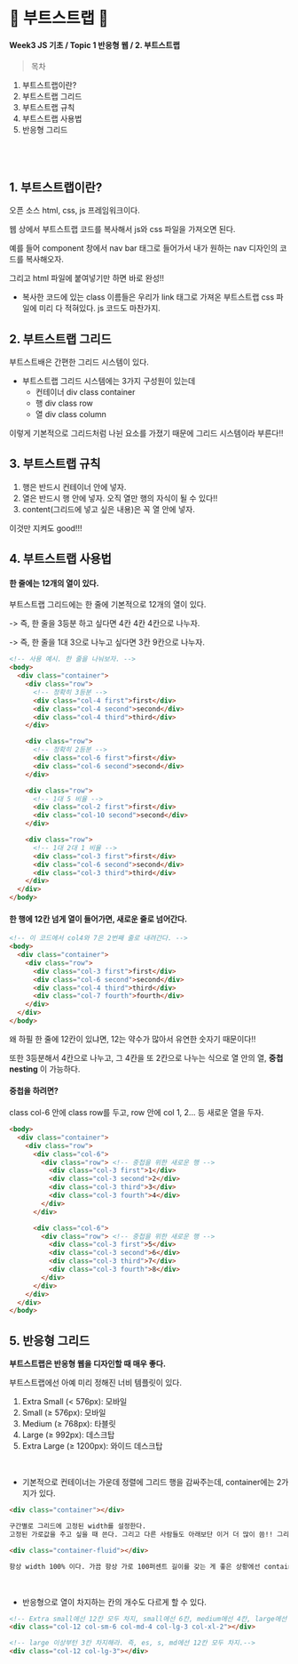# 🍒 부트스트랩 🍒
#### Week3 JS 기초 / Topic 1 반응형 웹 / 2. 부트스트랩

>목차 
>>
1. 부트스트랩이란?
2. 부트스트랩 그리드
3. 부트스트랩 규칙
4. 부트스트랩 사용법
5. 반응형 그리드


<br><br>

## 1. 부트스트랩이란?
오픈 소스 html, css, js 프레임워크이다. 

웹 상에서 부트스트랩 코드를 복사해서 js와 css 파일을 가져오면 된다. 

예를 들어 component 창에서 nav bar 태그로 들어가서 내가 원하는 nav 디자인의 코드를 복사해오자. 

그리고 html 파일에 붙여넣기만 하면 바로 완성!!

* 복사한 코드에 있는 class 이름들은 우리가 link 태그로 가져온 부트스트랩 css 파일에 미리 다 적혀있다. js 코드도 마찬가지. 


## 2. 부트스트랩 그리드
부트스트배은 간편한 그리드 시스템이 있다.

* 부트스트랩 그리드 시스템에는 3가지 구성원이 있는데
     * 컨테이너 div class container
     * 행 div class row
     * 열 div class column

이렇게 기본적으로 그리드처럼 나뉜 요소를 가졌기 때문에 그리드 시스템이라 부른다!!

## 3. 부트스트랩 규칙
1. 행은 반드시 컨테이너 안에 넣자.
2. 열은 반드시 행 안에 넣자. 오직 열만 행의 자식이 될 수 있다!!
3. content(그리드에 넣고 싶은 내용)은 꼭 열 안에 넣자.

이것만 지켜도 good!!!


## 4. 부트스트랩 사용법

#### 한 줄에는 12개의 열이 있다.
부트스트랩 그리드에는 한 줄에 기본적으로 12개의 열이 있다. 

-> 즉, 한 줄을 3등분 하고 싶다면 4칸 4칸 4칸으로 나누자.

-> 즉, 한 줄을 1대 3으로 나누고 싶다면 3칸 9칸으로 나누자.

```html
<!-- 사용 예시. 한 줄을 나눠보자. -->
<body>
  <div class="container">
    <div class="row">
      <!-- 정확히 3등분 -->
      <div class="col-4 first">first</div>
      <div class="col-4 second">second</div>
      <div class="col-4 third">third</div>
    </div>

    <div class="row">
      <!-- 정확히 2등분 -->
      <div class="col-6 first">first</div>
      <div class="col-6 second">second</div>
    </div>

    <div class="row">
      <!-- 1대 5 비율 -->
      <div class="col-2 first">first</div>
      <div class="col-10 second">second</div>
    </div>

    <div class="row">
      <!-- 1대 2대 1 비율 -->
      <div class="col-3 first">first</div>
      <div class="col-6 second">second</div>
      <div class="col-3 third">third</div>
    </div>
  </div>
</body>
```

#### 한 행에 12칸 넘게 열이 들어가면, 새로운 줄로 넘어간다.

```html
<!-- 이 코드에서 col4와 7은 2번째 줄로 내려간다. -->
<body>
  <div class="container">
    <div class="row">
      <div class="col-3 first">first</div>
      <div class="col-6 second">second</div>
      <div class="col-4 third">third</div>
      <div class="col-7 fourth">fourth</div>
    </div>
  </div>
</body>
```

왜 하필 한 줄에 12칸이 있냐면, 12는 약수가 많아서 유연한 숫자기 때문이다!!

또한 3등분해서 4칸으로 나누고, 그 4칸을 또 2칸으로 나누는 식으로 열 안의 열, **중첩 nesting** 이 가능하다.

#### 중첩을 하려면?

class col-6 안에 class row를 두고, row 안에 col 1, 2... 등 새로운 열을 두자.
```html
<body>
  <div class="container">
    <div class="row">
      <div class="col-6">
        <div class="row"> <!-- 중첩을 위한 새로운 행 -->
          <div class="col-3 first">1</div>
          <div class="col-3 second">2</div>
          <div class="col-3 third">3</div>
          <div class="col-3 fourth">4</div>
        </div>
      </div>

      <div class="col-6">
        <div class="row"> <!-- 중첩을 위한 새로운 행 -->
          <div class="col-3 first">5</div>
          <div class="col-3 second">6</div>
          <div class="col-3 third">7</div>
          <div class="col-3 fourth">8</div>
        </div>
      </div>
    </div>
  </div>
</body>
```

## 5. 반응형 그리드
**부트스트랩은 반응형 웹을 디자인할 때 매우 좋다.**

부트스트랩에선 아예 미리 정해진 너비 템플릿이 있다.

1. Extra Small (< 576px): 모바일
2. Small (≥ 576px): 모바일
3. Medium (≥ 768px): 타블릿
4. Large (≥ 992px): 데스크탑
5. Extra Large (≥ 1200px): 와이드 데스크탑

<br>

* 기본적으로 컨테이너는 가운데 정렬에 그리드 행을 감싸주는데, container에는 2가지가 있다.

```html
<div class="container"></div>

구간별로 그리드에 고정된 width를 설정한다.
고정된 가로값을 주고 싶을 때 쓴다. 그리고 다른 사람들도 아래보단 이거 더 많이 씀!! 그리드가 고정된 게 더 스타일 예측하고 계산하기 쉽기 때문.
``` 

```html
<div class="container-fluid"></div>

항상 width 100% 이다. 가끔 항상 가로 100퍼센트 길이를 갖는 게 좋은 상황에선 container-fluid 클래스를 사용한다. 
``````
<br>

* 반응형으로 열이 차지하는 칸의 개수도 다르게 할 수 있다. 
```html
<!-- Extra small에선 12칸 모두 차지, small에선 6칸, medium에선 4칸, large에선 3칸, extra large에선 2칸 차지하라. -->
<div class="col-12 col-sm-6 col-md-4 col-lg-3 col-xl-2"></div>

<!-- large 이상부턴 3칸 차지해라. 즉, es, s, md에선 12칸 모두 차지.-->
<div class="col-12 col-lg-3"></div>

```